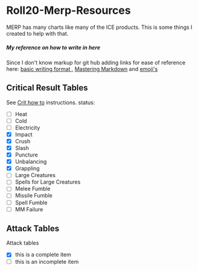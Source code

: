 # Roll20-Merp-Resources
MERP has many charts like many of the ICE products.  This is some things I created to help with that.
##### My reference on how to write in here
Since I don't know markup for git hub adding links for ease of reference here: [basic writing format ](https://docs.github.com/en/github/writing-on-github/basic-writing-and-formatting-syntax), [Mastering Markdown](https://guides.github.com/features/mastering-markdown/) and [emoji's](https://gist.github.com/rxaviers/7360908)
## Critical Result Tables
See [Crit how to](https://github.com/jbogrand/Roll20-Merp-Resources/blob/main/Crit/Crit%20howto.md) instructions. status:
- [ ] Heat
- [ ] Cold
- [ ] Electricity
- [x] Impact
- [x] Crush
- [x] Slash
- [x] Puncture
- [x] Unbalancing
- [x] Grappling
- [ ] Large Creatures
- [ ] Spells for Large Creatures
- [ ] Melee Fumble
- [ ] Missile Fumble
- [ ] Spell Fumble
- [ ] MM Failure

## Attack Tables
Attack tables
- [x] this is a complete item
- [ ] this is an incomplete item
